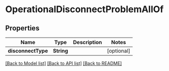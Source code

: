 # OperationalDisconnectProblemAllOf

## Properties
Name | Type | Description | Notes
------------ | ------------- | ------------- | -------------
**disconnectType** | **String** |  | [optional] 

[[Back to Model list]](../README.md#documentation-for-models) [[Back to API list]](../README.md#documentation-for-api-endpoints) [[Back to README]](../README.md)


